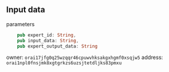 ## Input data

parameters
```rust
    pub expert_id: String,
    pub input_data: String,
    pub expert_output_data: String
```

owner: `orai17jfg0q25wzqqr46cpuwvhksakgxhgmf0xsqjw5`
address: `orai1npl0fnsjmk8xgtgrkzs6uzsjtetdljks83pmxu`